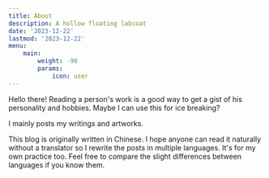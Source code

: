 ```yaml
---
title: About
description: A hollow floating labcoat
date: '2023-12-22'
lastmod: '2023-12-22'
menu:
    main: 
        weight: -90
        params:
            icon: user
---
```

Hello there! Reading a person's work is a good way to get a gist of his personality and hobbies. Maybe I can use this for ice breaking?

I mainly posts my writings and artworks.

This blog is originally written in Chinese. I hope anyone can read it naturally without a translator so I rewrite the posts in multiple languages. It's for my own practice too. Feel free to compare the slight differences between languages if you know them.
